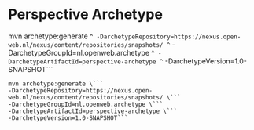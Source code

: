 Perspective Archetype
==========================

mvn archetype:generate ^```
-DarchetypeRepository=https://nexus.open-web.nl/nexus/content/repositories/snapshots/ ^```
-DarchetypeGroupId=nl.openweb.archetype ^```
-DarchetypeArtifactId=perspective-archetype ^```
-DarchetypeVersion=1.0-SNAPSHOT```
```
mvn archetype:generate \```
-DarchetypeRepository=https://nexus.open-web.nl/nexus/content/repositories/snapshots/ \```
-DarchetypeGroupId=nl.openweb.archetype \```
-DarchetypeArtifactId=perspective-archetype \```
-DarchetypeVersion=1.0-SNAPSHOT```